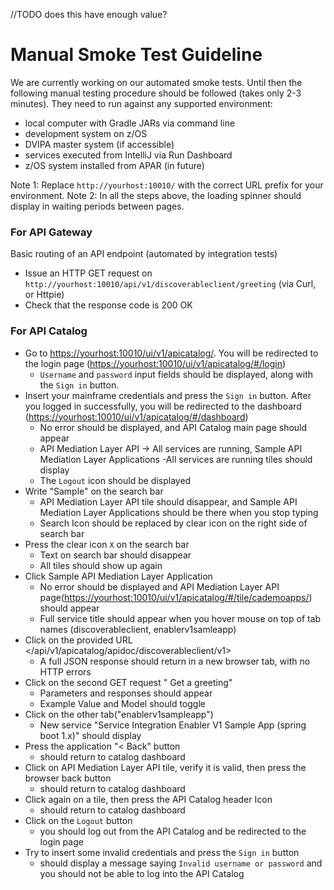 //TODO does this have enough value?

# Manual Smoke Test Guideline

We are currently working on our automated smoke tests. Until then the following manual testing procedure should be followed (takes only 2-3 minutes). They need to run against any supported environment:
 - local computer with Gradle JARs via command line
 - development system on z/OS
 - DVIPA master system (if accessible)
 - services executed from IntelliJ via Run Dashboard
 - z/OS system installed from APAR (in future)

Note 1: Replace ``http://yourhost:10010/`` with the correct URL prefix for your environment.
Note 2: In all the steps above, the loading spinner should display in waiting periods between pages. 


### For API Gateway
Basic routing of an API endpoint (automated by integration tests) 
   - Issue an HTTP GET request on ``http://yourhost:10010/api/v1/discoverableclient/greeting`` (via Curl, or Httpie)
   - Check that the response code is 200 OK


### For API Catalog
- Go to <https://yourhost:10010/ui/v1/apicatalog/>. You will be redirected to the login page (<https://yourhost:10010/ui/v1/apicatalog/#/login>)
    - `Username` and `password` input fields should be displayed, along with the `Sign in` button.
- Insert your mainframe credentials and press the `Sign in` button. After you logged in successfully, you will be redirected to the dashboard (<https://yourhost:10010/ui/v1/apicatalog/#/dashboard>)
    - No error should be displayed, and API Catalog main page should appear
    - API Mediation Layer API -> All services are running, Sample API Mediation Layer Applications -All services are running tiles should display
    - The `Logout` icon should be displayed 
- Write "Sample" on the search bar
    - API Mediation Layer API tile should disappear, and Sample API Mediation Layer Applications should be there when you stop typing
    - Search Icon should be replaced by clear icon on the right side of search bar
- Press the clear icon ``X`` on the search bar
    - Text on search bar should disappear
    - All tiles should show up again
- Click Sample API Mediation Layer Application
    - No error should be displayed and API Mediation Layer API page(<https://yourhost:10010/ui/v1/apicatalog/#/tile/cademoapps/>) should appear
    - Full service title should appear when you hover mouse on top of tab names (discoverableclient, enablerv1samleapp)
- Click on the provided URL </api/v1/apicatalog/apidoc/discoverableclient/v1>
    - A full JSON response should return in a new browser tab, with no HTTP errors
- Click on the second GET request " Get a greeting"
    - Parameters and responses should appear
    - Example Value and Model should toggle 
- Click on the other tab("enablerv1sampleapp")
    - New service "Service Integration Enabler V1 Sample App (spring boot 1.x)" should display
- Press the application "< Back" button
    - should return to catalog dashboard
- Click on API Mediation Layer API tile, verify it is valid, then press the browser back button
    - should return to catalog dashboard
- Click again on a tile, then press the API Catalog header Icon
    - should return to catalog dashboard
- Click on the `Logout` button 
    - you should log out from the API Catalog and be redirected to the login page
- Try to insert some invalid credentials and press the `Sign in` button
    - should display a message saying `Invalid username or password` and you should not be able to log into the API Catalog

